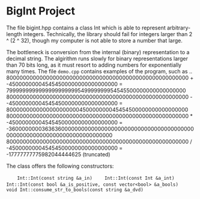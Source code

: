 # BigInt Project

The file bigint.hpp contains a class Int which is able to represent arbitrary-length integers. Technically, the library should fail for integers larger than 2 ^ (2 ^ 32), though my computer is not able to store a number that large.

The bottleneck is conversion from the internal (binary) representation to a decimal string. The algirithm runs slowly for binary representations larger than 70 bits long, as it must resort to adding numbers for exponentially many times. The file `demo.cpp` contains examples of the program, such as ..
8000000000000000000000000000000000000000000000000000000 + -450000000045454500000000000000000 = 7999999999999999999999549999999954545500000000000000000
8000000000000000000000000000000000000000000000000000000 - -450000000045454500000000000000000 = 8000000000000000000000450000000045454500000000000000000
8000000000000000000000000000000000000000000000000000000 * -450000000045454500000000000000000 = -3600000000363636000000000000000000000000000000000000000000000000000000000000000000000000
8000000000000000000000000000000000000000000000000000000 / -450000000045454500000000000000000 = -17777777775982044444625 (truncated)

The class offers the following constructors:

`    Int::Int(const string &a_in)`
`    Int::Int(const Int &a_int)`
`    Int::Int(const bool &a_is_positive, const vector<bool> &a_bools)`
`    void Int::consume_str_to_bools(const string &a_dvd)`
